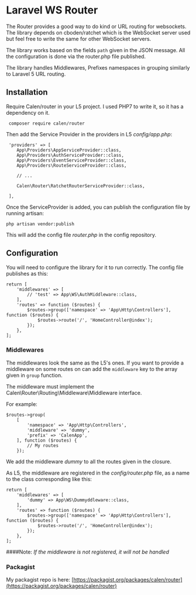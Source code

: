 Laravel WS Router
====

The Router provides a good way to do kind or URL routing for websockets.
The library depends on cboden/ratchet which is the WebSocket server used but feel free
to write the same for other WebSocket servers.

The library works based on the fields `path` given in the JSON message. All the configuration
is done via the router.php file published.

The library handles Middlewares, Prefixes namespaces in grouping similarly to Laravel 5 URL routing.

Installation
---

Require Calen/router in your L5 project.
I used PHP7 to write it, so it has a dependency on it.

``` composer require calen/router```

Then add the Service Provider in the providers in L5 *config/app.php*:
```
 'providers' => [
    App\Providers\AppServiceProvider::class,
    App\Providers\AuthServiceProvider::class,
    App\Providers\EventServiceProvider::class,
    App\Providers\RouteServiceProvider::class,

    // ...

    Calen\Router\RatchetRouterServiceProvider::class,

 ],
 ```

 Once the ServiceProvider is added, you can publish the configuration file by running artisan:

 ``` php artisan vendor:publish ```

 This will add the config file *router.php* in the config repository.


Configuration
---

You will need to configure the library for it to run correctly. The config file publishes as this:

```
return [
    'middlewares' => [
        // 'test' => App\WS\AuthMiddleware::class,
    ],
    'routes' => function ($routes) {
        $routes->group(['namespace' => 'App\Http\Controllers'], function ($routes) {
            $routes->route('/', 'HomeController@index');
        });
    },
];

```

### Middlewares

The middlewares look the same as the L5's ones.
If you want to provide a middleware on some routes on can add the `middleware` key to the array
given in `group` function.

The middleware must implement the Calen\Router\Routing\Middleware\Middleware interface.

For example:
```
$routes->group(
    [
        'namespace' => 'App\Http\Controllers',
        'middleware' => 'dummy',
        'prefix' => 'CalenApp',
    ], function ($routes) {
        // My routes
    });
```

We add the middleware *dummy* to all the routes given in the closure.

As L5, the middleware are registered in the *config/router.php* file, as a name to the class
 corresponding like this:

 ```
 return [
     'middlewares' => [
         'dummy' => App\WS\Dummyddleware::class,
     ],
     'routes' => function ($routes) {
         $routes->group(['namespace' => 'App\Http\Controllers'], function ($routes) {
             $routes->route('/', 'HomeController@index');
         });
     },
 ];
  ```

####Note:
*If the middleware is not registered, it will not be handled*


### Packagist

My packagist repo is here: [https://packagist.org/packages/calen/router](https://packagist.org/packages/calen/router)